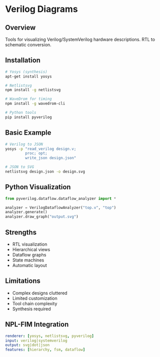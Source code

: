 # Verilog Diagrams

## Overview
Tools for visualizing Verilog/SystemVerilog hardware descriptions. RTL to schematic conversion.

## Installation
```bash
# Yosys (synthesis)
apt-get install yosys

# Netlistsvg
npm install -g netlistsvg

# WaveDrom for timing
npm install -g wavedrom-cli

# Python tools
pip install pyverilog
```

## Basic Example
```bash
# Verilog to JSON
yosys -p "read_verilog design.v;
         proc; opt;
         write_json design.json"

# JSON to SVG
netlistsvg design.json -o design.svg
```

## Python Visualization
```python
from pyverilog.dataflow.dataflow_analyzer import *

analyzer = VerilogDataflowAnalyzer("top.v", "top")
analyzer.generate()
analyzer.draw_graph("output.svg")
```

## Strengths
- RTL visualization
- Hierarchical views
- Dataflow graphs
- State machines
- Automatic layout

## Limitations
- Complex designs cluttered
- Limited customization
- Tool chain complexity
- Synthesis required

## NPL-FIM Integration
```yaml
renderer: [yosys, netlistsvg, pyverilog]
input: verilog|systemverilog
output: svg|dot|json
features: [hierarchy, fsm, dataflow]
```